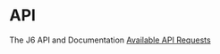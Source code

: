 API
===

The J6 API and Documentation
[Available API Requests](https://github.com/Junction6/API/blob/V1/Docs/available-requests.md)

